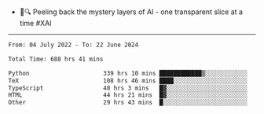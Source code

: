 - 🧅🔍 Peeling back the mystery layers of AI - one transparent slice at a time #XAI

---

<!--START_SECTION:waka-->

```txt
From: 04 July 2022 - To: 22 June 2024

Total Time: 688 hrs 41 mins

Python                     339 hrs 10 mins ████████████▒░░░░░░░░░░░░   49.25 %
TeX                        108 hrs 46 mins ████░░░░░░░░░░░░░░░░░░░░░   15.79 %
TypeScript                 48 hrs 3 mins   █▓░░░░░░░░░░░░░░░░░░░░░░░   06.98 %
HTML                       44 hrs 21 mins  █▓░░░░░░░░░░░░░░░░░░░░░░░   06.44 %
Other                      29 hrs 43 mins  █░░░░░░░░░░░░░░░░░░░░░░░░   04.32 %
```

<!--END_SECTION:waka-->
